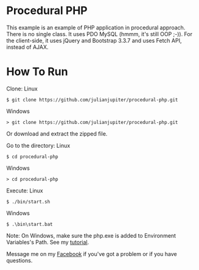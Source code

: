 # Procedural PHP
This example is an example of PHP application in procedural approach. There is no single class. It uses PDO MySQL (hmmm, it's still OOP ;-)). For the client-side, it uses jQuery and Bootstrap 3.3.7 and uses Fetch API, instead of AJAX.

# How To Run
Clone:
Linux
```
$ git clone https://github.com/julianjupiter/procedural-php.git
```
Windows
```
> git clone https://github.com/julianjupiter/procedural-php.git
```
Or download and extract the zipped file.

Go to the directory:
Linux
```
$ cd procedural-php
```
Windows
```
> cd procedural-php
```
Execute:
Linux
```
$ ./bin/start.sh
```
Windows
```
$ .\bin\start.bat
```
Note: On Windows, make sure the php.exe is added to Environment Variables's Path. See my [tutorial](http://julianjupiter.github.io/blog/installation-of-php-7-on-windows-10/).

Message me on my [Facebook](https://www.facebook.com/julianjupiter) if you've got a problem or if you have questions.